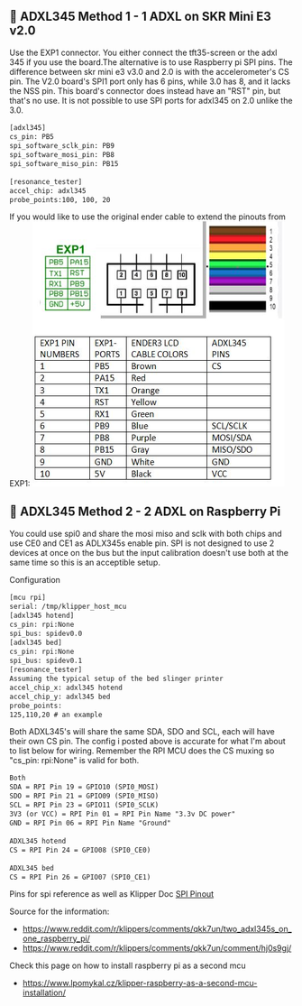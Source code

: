 ## 🔧 ADXL345 Method 1 - 1 ADXL on SKR Mini E3 v2.0

Use the EXP1 connector. You either connect the tft35-screen or the adxl 345 if you use the board.The alternative is to use Raspberry pi SPI pins. The difference between skr mini e3 v3.0 and 2.0  is with the accelerometer's CS pin. The V2.0 board's SPI1 port only has 6 pins, while 3.0 has 8, and it lacks the NSS pin. This board's connector does instead have an "RST" pin, but that's no use. It is not possible to use SPI ports for adxl345 on 2.0 unlike the 3.0. 

    [adxl345]
    cs_pin: PB5
    spi_software_sclk_pin: PB9
    spi_software_mosi_pin: PB8
    spi_software_miso_pin: PB15

    [resonance_tester]
    accel_chip: adxl345
    probe_points:100, 100, 20

If you would like to use the original ender cable to extend the pinouts from EXP1: 
  <img src="./adxl345/skr_mini_e3_v20_exp1_adxl_pinout_cabling.JPG" alt="PETG sample print"/>

## 🔧 ADXL345 Method 2 - 2 ADXL on Raspberry Pi

You could use spi0 and share the mosi miso and sclk with both chips and use CE0 and CE1 as ADLX345s enable pin. SPI is not designed to use 2 devices at once on the bus but the input calibration doesn't use both at the same time so this is an acceptible setup.

Configuration

    [mcu rpi]
    serial: /tmp/klipper_host_mcu
    [adxl345 hotend]
    cs_pin: rpi:None
    spi_bus: spidev0.0
    [adxl345 bed]
    cs_pin: rpi:None
    spi_bus: spidev0.1
    [resonance_tester]
    Assuming the typical setup of the bed slinger printer
    accel_chip_x: adxl345 hotend
    accel_chip_y: adxl345 bed
    probe_points:
    125,110,20 # an example

Both ADXL345's will share the same SDA, SDO and SCL, each will have their own CS pin. The config i posted above is accurate for what I'm about to list below for wiring. Remember the RPI MCU does the CS muxing so "cs_pin: rpi:None" is valid for both.

    Both
    SDA = RPI Pin 19 = GPIO10 (SPI0_MOSI)
    SDO = RPI Pin 21 = GPIO09 (SPI0_MISO)
    SCL = RPI Pin 23 = GPIO11 (SPI0_SCLK)
    3V3 (or VCC) = RPI Pin 01 = RPI Pin Name "3.3v DC power"
    GND = RPI Pin 06 = RPI Pin Name "Ground"

    ADXL345 hotend
    CS = RPI Pin 24 = GPIO08 (SPI0_CE0)

    ADXL345 bed
    CS = RPI Pin 26 = GPIO07 (SPI0_CE1)

Pins for spi reference as well as Klipper Doc [SPI Pinout](https://pinout.xyz/pinout/spi) 

Source for the information: 
- https://www.reddit.com/r/klippers/comments/qkk7un/two_adxl345s_on_one_raspberry_pi/
- https://www.reddit.com/r/klippers/comments/qkk7un/comment/hj0s9gj/ 

Check this page on how to install raspberry pi as a second mcu 
- https://www.lpomykal.cz/klipper-raspberry-as-a-second-mcu-installation/
